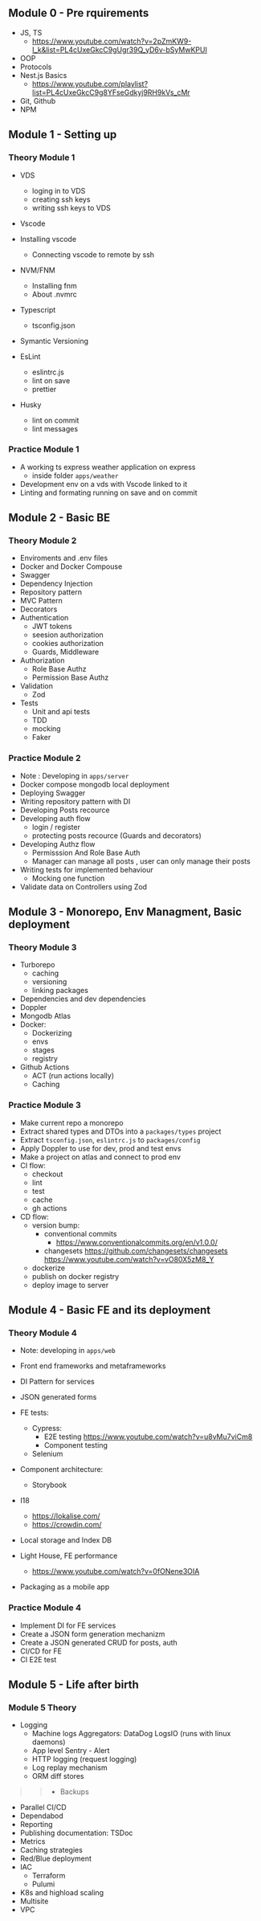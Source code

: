 ## Module 0 - Pre rquirements

- JS, TS
  - https://www.youtube.com/watch?v=2pZmKW9-I_k&list=PL4cUxeGkcC9gUgr39Q_yD6v-bSyMwKPUI
- OOP
- Protocols
- Nest.js Basics
  - https://www.youtube.com/playlist?list=PL4cUxeGkcC9g8YFseGdkyj9RH9kVs_cMr
- Git, Github
- NPM

## Module 1 - Setting up

### Theory Module 1

- VDS

  - loging in to VDS
  - creating ssh keys
  - writing ssh keys to VDS

- Vscode
- Installing vscode
  - Connecting vscode to remote by ssh

- NVM/FNM

  - Installing fnm
  - About .nvmrc

- Typescript

  - tsconfig.json

- Symantic Versioning

- EsLint

  - eslintrc.js
  - lint on save
  - prettier

- Husky

  - lint on commit
  - lint messages

### Practice Module 1

- A working ts express weather application on express
  - inside folder `apps/weather`
- Development env on a vds with Vscode linked to it
- Linting and formating running on save and on commit

## Module 2 - Basic BE

### Theory Module 2

- Enviroments and .env files
- Docker and Docker Compouse
- Swagger
- Dependency Injection
- Repository pattern
- MVC Pattern
- Decorators
- Authentication
  - JWT tokens
  - seesion authorization
  - cookies authorization
  - Guards, Middleware
- Authorization
  - Role Base Authz
  - Permission Base Authz
- Validation
  - Zod
- Tests
  - Unit and api tests
  - TDD
  - mocking
  - Faker

### Practice Module 2

- Note : Developing in `apps/server`
- Docker compose mongodb local deployment
- Deploying Swagger
- Writing repository pattern with DI
- Developing Posts recource
- Developing auth flow
  - login / register
  - protecting posts recource (Guards and decorators)
- Developing Authz flow
  - Permisssion And Role Base Auth
  - Manager can manage all posts , user can only manage their posts
- Writing tests for implemented behaviour
  - Mocking one function
- Validate data on Controllers using Zod

## Module 3 - Monorepo, Env Managment, Basic deployment

### Theory Module 3

- Turborepo
  - caching
  - versioning
  - linking packages
- Dependencies and dev dependencies
- Doppler
- Mongodb Atlas
- Docker:
  - Dockerizing
  - envs
  - stages
  - registry
- Github Actions
  - ACT (run actions locally)
  - Caching

### Practice Module 3

- Make current repo a monorepo
- Extract shared types and DTOs into a `packages/types` project
- Extract `tsconfig.json`, `eslintrc.js` to `packages/config`
- Apply Doppler to use for dev, prod and test envs
- Make a project on atlas and connect to prod env
- CI flow:
  - checkout
  - lint
  - test
  - cache
  - gh actions
- CD flow:
  - version bump:
    - conventional commits 
      - https://www.conventionalcommits.org/en/v1.0.0/
    - changesets 
        https://github.com/changesets/changesets
        https://www.youtube.com/watch?v=vO80X5zM8_Y
  - dockerize
  - publish on docker registry
  - deploy image to server

## Module 4 - Basic FE and its deployment

### Theory Module 4

- Note: developing in `apps/web`
- Front end frameworks and metaframeworks
- DI Pattern for services
- JSON generated forms

- FE tests:  
    - Cypress:
        - E2E testing https://www.youtube.com/watch?v=u8vMu7viCm8 
        - Component testing
    - Selenium
- Component architecture: 
    - Storybook
- I18
    - https://lokalise.com/
    - https://crowdin.com/
- Local storage and Index DB
- Light House, FE performance
  - https://www.youtube.com/watch?v=0fONene3OIA
- Packaging as a mobile app

### Practice Module 4

- Implement DI for FE services
- Create a JSON form generation mechanizm
- Create a JSON generated CRUD for posts, auth
- CI/CD for FE
- CI E2E test

## Module 5 - Life after birth

### Module 5 Theory

- Logging
  - Machine logs 
        Aggregators: DataDog LogsIO (runs with linux daemons) 
  - App level 
        Sentry
         - Alert 
  - HTTP logging (request logging) 
  - Log replay mechanism  
  - ORM diff stores 

>>- Backups
- Parallel CI/CD
- Dependabod
- Reporting
- Publishing documentation: TSDoc
- Metrics
- Caching strategies
- Red/Blue deployment
- IAC
  - Terraform
  - Pulumi
- K8s and highload scaling
- Multisite
- VPC
